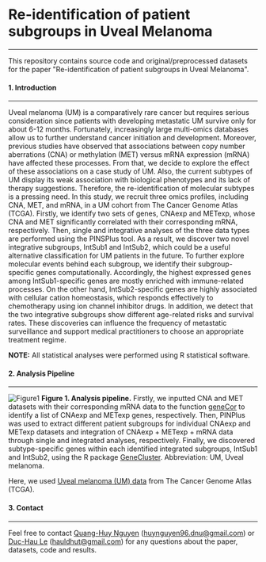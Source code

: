 # Re-identification of patient subgroups in Uveal Melanoma
---
This repository contains source code and original/preprocessed datasets for the paper "Re-identification of patient subgroups in Uveal Melanoma". 
#### 1. Introduction
---
Uveal melanoma (UM) is a comparatively rare cancer but requires serious consideration since patients with developing metastatic UM survive only for about 6-12 months. Fortunately, increasingly large multi-omics databases allow us to further understand cancer initiation and development. Moreover, previous studies have observed that associations between copy number aberrations (CNA) or methylation (MET) versus mRNA expression (mRNA) have affected these processes. From that, we decide to explore the effect of these associations on a case study of UM. Also, the current subtypes of UM display its weak association with biological phenotypes and its lack of therapy suggestions. Therefore, the re-identification of molecular subtypes is a pressing need. In this study, we recruit three omics profiles, including CNA, MET, and mRNA, in a UM cohort from The Cancer Genome Atlas (TCGA). Firstly, we identify two sets of genes, CNAexp and METexp, whose CNA and MET significantly correlated with their corresponding mRNA, respectively. Then, single and integrative analyses of the three data types are performed using the PINSPlus tool. As a result, we discover two novel integrative subgroups, IntSub1 and IntSub2, which could be a useful alternative classification for UM patients in the future. To further explore molecular events behind each subgroup, we identify their subgroup-specific genes computationally. Accordingly, the highest expressed genes among IntSub1-specific genes are mostly enriched with immune-related processes. On the other hand, IntSub2-specific genes are highly associated with cellular cation homeostasis, which responds effectively to chemotherapy using ion channel inhibitor drugs. In addition, we detect that the two integrative subgroups show different age-related risks and survival rates. These discoveries can influence the frequency of metastatic surveillance and support medical practitioners to choose an appropriate treatment regime.

**NOTE:** All statistical analyses were performed using R statistical software.

#### 2. Analysis Pipeline
---
![Figure1](https://imgur.com/aRe4ca7.png)
**Figure 1. Analysis pipeline.** Firstly, we inputted CNA and MET datasets with their corresponding mRNA data to the function [geneCor](https://github.com/huynguyen250896/geneCor) to identify a list of CNAexp and METexp genes, respectively. Then, PINPlus was used to extract different patient subgroups for individual CNAexp and METexp datasets and integration of CNAexp + METexp + mRNA data through single and integrated analyses, respectively. Finally, we discovered subtype-specific genes within each identified integrated subgroups, IntSub1 and IntSub2, using the R package [GeneCluster](https://github.com/huynguyen250896/GeneCluster). Abbreviation: UM, Uveal melanoma.

Here, we used [Uveal melanoma (UM) data](https://www.cell.com/cancer-cell/fulltext/S1535-6108(17)30295-7#secsectitle0110) from The Cancer Genome Atlas (TCGA).

#### 3. Contact
---
Feel free to contact [Quang-Huy Nguyen](https://github.com/huynguyen250896) (huynguyen96.dnu@gmail.com) or [Duc-Hau Le](https://github.com/hauldhut) (hauldhut@gmail.com) for any questions about the paper, datasets, code and results.


